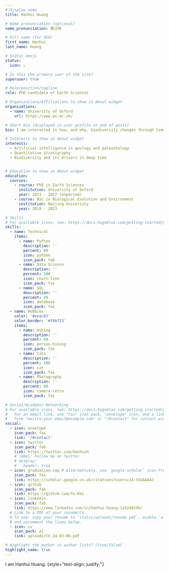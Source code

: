```yaml
---
# Display name
title: Hanhui Huang

# Name pronunciation (optional)
name_pronunciation: 黄汉晖

# Full name (for SEO)
first_name: Hanhui
last_name: Huang

# Status emoji
status:
  icon: ☕️

# Is this the primary user of the site?
superuser: true

# Role/position/tagline
role: PhD candidate of Earth Sciences

# Organizations/Affiliations to show in About widget
organizations:
  - name: University of Oxford
    url: https://www.ox.ac.uk/

# Short bio (displayed in user profile at end of posts)
bio: I am interested in how, and why, biodiversity changes through time.

# Interests to show in About widget
interests:
  - Artificial intelligence in geology and paleontology
  - Quantitative stratigraphy
  - Biodiversity and its drivers in deep time


# Education to show in About widget
education:
  courses:
    - course: PhD in Earth Sciences
      institution: University of Oxford
      year: 2023 - 2027 (expected)
    - course: BSc in Biological Evolution and Environment
      institution: Nanjing University
      year: 2019 - 2023

# Skills
# For available icons, see: https://docs.hugoblox.com/getting-started/page-builder/#icons
skills:
  - name: Technical
    items:
      - name: Python
        description: ''
        percent: 80
        icon: python
        icon_pack: fab
      - name: Data Science
        description: ''
        percent: 100
        icon: chart-line
        icon_pack: fas
      - name: SQL
        description: ''
        percent: 40
        icon: database
        icon_pack: fas
  - name: Hobbies
    color: '#eeac02'
    color_border: '#f0bf23'
    items:
      - name: Hiking
        description: ''
        percent: 60
        icon: person-hiking
        icon_pack: fas
      - name: Cats
        description: ''
        percent: 100
        icon: cat
        icon_pack: fas
      - name: Photography
        description: ''
        percent: 80
        icon: camera-retro
        icon_pack: fas

# Social/Academic Networking
# For available icons, see: https://docs.hugoblox.com/getting-started/page-builder/#icons
#   For an email link, use "fas" icon pack, "envelope" icon, and a link in the
#   form "mailto:your-email@example.com" or "/#contact" for contact widget.
social:
  - icon: envelope
    icon_pack: fas
    link: '/#contact'
  - icon: twitter
    icon_pack: fab
    link: https://twitter.com/HanhuiH
    # label: Follow me on Twitter
    # display:
    #   header: true
  - icon: graduation-cap # Alternatively, use `google-scholar` icon from `ai` icon pack
    icon_pack: fas
    link: https://scholar.google.co.uk/citations?user=c14-SSUAAAAJ
  - icon: github
    icon_pack: fab
    link: https://github.com/Yo-Kei
  - icon: linkedin
    icon_pack: fab
    link: https://www.linkedin.com/in/hanhui-huang-1a324829b/
  # Link to a PDF of your resume/CV.
  # To use: copy your resume to `static/uploads/resume.pdf`, enable `ai` icons in `params.yaml`,
  # and uncomment the lines below.
  - icon: cv
    icon_pack: ai
    link: uploads/CV_24-03-06.pdf

# Highlight the author in author lists? (true/false)
highlight_name: true
---
```


I am Hanhui Huang.
{style="text-align: justify;"}
